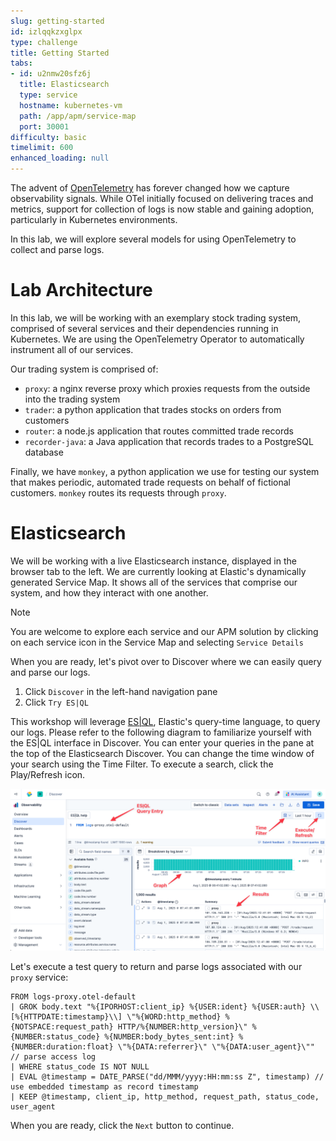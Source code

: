 ```yaml
---
slug: getting-started
id: izlqqkzxglpx
type: challenge
title: Getting Started
tabs:
- id: u2nmw20sfz6j
  title: Elasticsearch
  type: service
  hostname: kubernetes-vm
  path: /app/apm/service-map
  port: 30001
difficulty: basic
timelimit: 600
enhanced_loading: null
---
```

The advent of [OpenTelemetry](https://opentelemetry.io) has forever changed how we capture observability signals. While OTel initially focused on delivering traces and metrics, support for collection of logs is now stable and gaining adoption, particularly in Kubernetes environments.

In this lab, we will explore several models for using OpenTelemetry to collect and parse logs.

# Lab Architecture

In this lab, we will be working with an exemplary stock trading system, comprised of several services and their dependencies running in Kubernetes. We are using the OpenTelemetry Operator to automatically instrument all of our services.

Our trading system is comprised of:

* `proxy`: a nginx reverse proxy which proxies requests from the outside into the trading system
* `trader`: a python application that trades stocks on orders from customers
* `router`: a node.js application that routes committed trade records
* `recorder-java`: a Java application that records trades to a PostgreSQL database

Finally, we have `monkey`, a python application we use for testing our system that makes periodic, automated trade requests on behalf of fictional customers. `monkey` routes its requests through `proxy`.

# Elasticsearch

We will be working with a live Elasticsearch instance, displayed in the browser tab to the left. We are currently looking at Elastic's dynamically generated Service Map. It shows all of the services that comprise our system, and how they interact with one another.

> [!NOTE]
> You are welcome to explore each service and our APM solution by clicking on each service icon in the Service Map and selecting `Service Details`

When you are ready, let's pivot over to Discover where we can easily query and parse our logs.

1. Click `Discover` in the left-hand navigation pane
2. Click `Try ES|QL`

This workshop will leverage [ES|QL](https://www.elastic.co/docs/reference/query-languages/esql), Elastic's query-time language, to query our logs. Please refer to the following diagram to familiarize yourself with the ES|QL interface in Discover. You can enter your queries in the pane at the top of the Elasticsearch Discover. You can change the time window of your search using the Time Filter. To execute a search, click the Play/Refresh icon.

![1_discover.png](../assets/1_discover.png)

Let's execute a test query to return and parse logs associated with our `proxy` service:

```esql
FROM logs-proxy.otel-default
| GROK body.text "%{IPORHOST:client_ip} %{USER:ident} %{USER:auth} \\[%{HTTPDATE:timestamp}\\] \"%{WORD:http_method} %{NOTSPACE:request_path} HTTP/%{NUMBER:http_version}\" %{NUMBER:status_code} %{NUMBER:body_bytes_sent:int} %{NUMBER:duration:float} \"%{DATA:referrer}\" \"%{DATA:user_agent}\"" // parse access log
| WHERE status_code IS NOT NULL
| EVAL @timestamp = DATE_PARSE("dd/MMM/yyyy:HH:mm:ss Z", timestamp) // use embedded timestamp as record timestamp
| KEEP @timestamp, client_ip, http_method, request_path, status_code, user_agent
```

When you are ready, click the `Next` button to continue.
